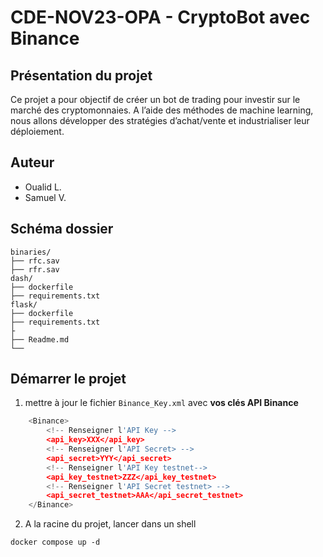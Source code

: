 # CDE-NOV23-OPA  - CryptoBot avec Binance

## Présentation du projet

Ce projet a pour objectif de créer un bot de trading pour investir sur le marché des cryptomonnaies. A l’aide des méthodes de machine learning, nous allons développer des stratégies d’achat/vente et industrialiser leur déploiement.

## Auteur

- Oualid L.
- Samuel V.

## Schéma dossier

    binaries/
    ├── rfc.sav
    ├── rfr.sav
    dash/
    ├── dockerfile
    ├── requirements.txt
    flask/
    ├── dockerfile
    ├── requirements.txt
    ├
    ├── Readme.md
    └── 

## Démarrer le projet

1. mettre à jour le fichier `Binance_Key.xml` avec **vos clés API Binance**

``` python
    <Binance>
        <!-- Renseigner l'API Key -->
        <api_key>XXX</api_key>
        <!-- Renseigner l'API Secret> -->
        <api_secret>YYY</api_secret>
        <!-- Renseigner l'API Key testnet-->
        <api_key_testnet>ZZZ</api_key_testnet>
        <!-- Renseigner l'API Secret testnet> -->
        <api_secret_testnet>AAA</api_secret_testnet>
    </Binance> 
```

2. A la racine du projet, lancer dans un shell


 `docker compose up -d`
